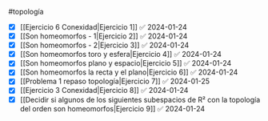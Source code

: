 #topología 

- [x] [[Ejercicio 6 Conexidad|Ejercicio 1]] ✅ 2024-01-24
- [x] [[Son homeomorfos - 1|Ejercicio 2]] ✅ 2024-01-24
- [x] [[Son homeomorfos - 2|Ejercicio 3]] ✅ 2024-01-24
- [x] [[Son homeomorfos toro y esfera|Ejercicio 4]] ✅ 2024-01-24
- [x] [[Son homeomorfos plano y espacio|Ejercicio 5]] ✅ 2024-01-24
- [x] [[Son homeomorfos la recta y el plano|Ejercicio 6]] ✅ 2024-01-24
- [x] [[Problema 1 repaso topología|Ejercicio 7]] ✅ 2024-01-25
- [x] [[Ejercicio 3 Conexidad|Ejercicio 8]] ✅ 2024-01-24
- [x] [[Decidir si algunos de los siguientes subespacios de R² con la topología del orden son homeomorfos|Ejercicio 9]] ✅ 2024-01-24